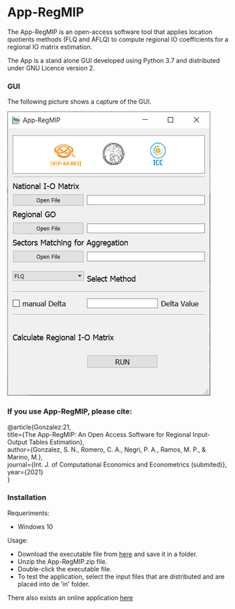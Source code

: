 # App-RegMIP

The App-RegMIP is an open-access software tool that applies location quotients methods (FLQ and AFLQ) to compute regional IO coefficients for a regional IO matrix estimation.

The App is a stand alone GUI developed using Python 3.7 and distributed under GNU Licence version 2.

### GUI

The following picture shows a capture of the GUI.

![](https://github.com/mesi-iiep/App-RegMIP/blob/main/img/Figure_1.png)


### If you use App-RegMIP, please cite:

  @article{Gonzalez:21, <br>
    title={The App-RegMIP: An Open Access Software for Regional Input-Output Tables Estimation}, <br>
    author={Gonzalez, S. N., Romero, C. A., Negri, P. A., Ramos, M. P., & Marino, M.}, <br>
    journal={Int. J. of Computational Economics and Econometrics (submited)}, <br>
    year={2021} <br>
  } <br>


### Installation


Requeriments:
- Windows 10

Usage:
- Download the executable file from [here](https://drive.google.com/file/d/14GEbjLCxld7iu2MyHtUF-t8bynVPpsu5/view?usp=sharing) and save it in a folder.
- Unzip the App-RegMIP.zip file.
- Double-click the executable file.
- To test the application, select the input files that are distributed and are placed into de 'in' folder.

There also exists an online application [here](http://mesi.webiiep.econ.uba.ar/pde/in/)